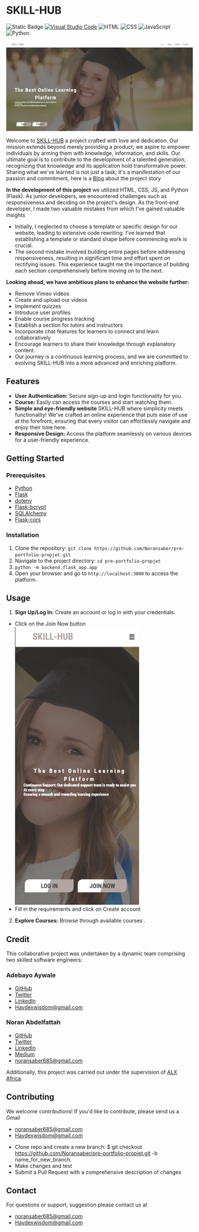 # SKILL-HUB
![Static Badge](https://img.shields.io/badge/Contributors-2)
[![Visual Studio Code](https://img.shields.io/badge/Visual%20Studio%20Code-007ACC?style=flat&logo=visual-studio-code&logoColor=white)](https://code.visualstudio.com/)
![HTML](https://img.shields.io/badge/HTML5-E34F26?style=flat&logo=html5&logoColor=white)
![CSS](https://img.shields.io/badge/CSS3-1572B6?style=flat&logo=css3&logoColor=white)
![JavaScript](https://img.shields.io/badge/JavaScript-F7DF1E?style=flat&logo=javascript&logoColor=black)
![Python](https://img.shields.io/badge/Python-3776AB?style=flat&logo=python&logoColor=white)

<img src="./frontend/img/skill-hub.png">

Welcome to [SKILL-HUB](https://skillhub.devmarc.tech/) a project crafted with love and dedication. Our mission extends beyond merely providing a product; we aspire to empower individuals by arming them with knowledge, information, and skills. Our ultimate goal is to contribute to the development of a talented generation, recognizing that knowledge and its application hold transformative power. Sharing what we've learned is not just a task; it's a manifestation of our passion and commitment, here is a [Blog](https://medium.com/@noransaber685/unveiling-skill-hub-empowering-learning-in-a-digital-era-a91969512cc9) about the project story


**In the development of this project**
we utilized HTML, CSS, JS, and Python (Flask). As junior developers, we encountered challenges such as responsiveness and deciding on the project's design. As the front-end developer, I made two valuable mistakes from which I've gained valuable insights
- Initially, I neglected to choose a template or specific design for our website, leading to extensive code rewriting. I've learned that establishing a template or standard shape before commencing work is crucial.
- The second mistake involved building entire pages before addressing responsiveness, resulting in significant time and effort spent on rectifying issues. This experience taught me the importance of building each section comprehensively before moving on to the next.

**Looking ahead, we have ambitious plans to enhance the website further:**
- Remove Vimeo videos
- Create and upload our videos
- Implement quizzes
- Introduce user profiles
- Enable course progress tracking
- Establish a section for tutors and instructors
- Incorporate chat features for learners to connect and learn collaboratively
- Encourage learners to share their knowledge through explanatory content.
- Our journey is a continuous learning process, and we are committed to evolving SKILL-HUB into a more advanced and enriching platform.


## Features
- **User Authentication:** Secure sign-up and login functionality for you
- **Course:** Easily can access the courses and start watching them.
- **Simple and eye-friendly website** SKILL-HUB where simplicity meets functionality! We've crafted an online experience that puts ease of use at the forefront, ensuring that every visitor can effortlessly navigate and enjoy their time here.
- **Responsive Design:** Access the platform seamlessly on various devices for a user-friendly experience.


## Getting Started
### Prerequisites
- [Python](https://www.python.org/)
- [Flask](https://flask.palletsprojects.com/)
- [dotenv](https://www.npmjs.com/package/dotenv)
- [Flask-bcrypt](https://pypi.org/project/Flask-Bcrypt/)
- [SQLAlchemy](https://www.sqlalchemy.org/)
- [Flask-cors](https://flask-cors.readthedocs.io/en/latest/)


### Installation
1. Clone the repository: `git clone https://github.com/Noransaber/pre-portfolio-propjet.git`
2. Navigate to the project directory: `cd pre-portfolio-propjet`
3. `python -m backend.flask_app.app`
4. Open your browser and go to `http://localhost:3000` to access the platform.

## Usage
1. **Sign Up/Log In:** Create an account or log in with your credentials.
- Click on the Join Now button
![Join Now](image.png)
- Fill in the requirements and click on Create account
2. **Explore Courses:** Browse through available courses .

## Credit
This collaborative project was undertaken by a dynamic team comprising two skilled software engineers:
### Adebayo Aywale
- [GitHub](https://github.com/Oluwamarcellus )
- [Twitter](https://twitter.com/Hayyddex)
- [LinkedIn](https://www.linkedin.com/in/devmarc)
- [Haydexwisdom@gmail.com](mailto:Haydexwisdom@gmail.com)

  
### Noran Abdelfattah
- [GitHub](https://github.com/Noransaber?tab=repositories)
- [Twitter](https://twitter.com/Noransaber11)
- [LinkedIn](https://www.linkedin.com/in/noran-saber-abdelfattah-6198471ba/)
- [Medium](https://medium.com/@noransaber685)
- [noransaber685@gmail.com](mailto:noransaber685@gmail.com)

Additionally, this project was carried out under the supervision of [ALX Africa](https://www.alxafrica.com/).

## Contributing
We welcome contributions! If you'd like to contribute, please send us a Gmail
- noransaber685@gmail.com
- Haydexwisdom@gmail.com
* Clone repo and create a new branch: $ git checkout https://github.com/Noransaber/pre-portfolio-propjet.git -b name_for_new_branch.
* Make changes and test
* Submit a Pull Request with a comprehensive description of changes

## Contact
For questions or support, suggestion please contact us at
- [noransaber685@gmail.com](mailto:noransaber685@gmail.com)
- [Haydexwisdom@gmail.com](mailto:Haydexwisdom@gmail.com)

